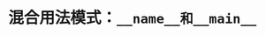 混合用法模式：`__name__和__main__`
================================================================================
